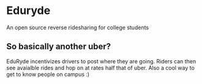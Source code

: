 # Eduryde

An open source reverse ridesharing for college students

## So basically another uber?
 
EduRyde incentivizes drivers to post where they are going. 
Riders can then see avaialble rides and hop on at rates half that of uber.
Also a cool way to get to know people on campus :)
